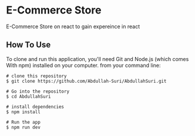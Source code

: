 # E-Commerce Store
E-Commerce Store on react to gain expereince in react

## How To Use

To clone and run this application, you'll need Git and Node.js (which comes With npm) installed on your computer.
from your command line:
```
# clone this repository
$ git clone https://github.com/Abdullah-Suri/AbdullahSuri.git

# Go into the repository
$ cd AbdullahSuri

# install dependencies
$ npm install

# Run the app
$ npm run dev

```
